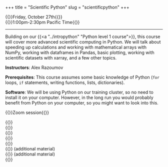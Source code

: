 +++
title = "Scientific Python"
slug = "scientificpython"
+++

{{<cor>}}Friday, October 27th{{</cor>}}\
{{<cgr>}}1:00pm-2:30pm Pacific Time{{</cgr>}}

<!-- Course materials will be added here shortly before the start of the course. -->

<!-- Register for this course -->
<!-- {{<a "https://docs.google.com/forms/d/e/1FAIpQLSc5u2bwaPWW53D9kijqQxyqRSoFqUTx55iWjPJpzjMFAR3Dag/viewform" "here">}}. -->

---

Building on our {{<a "../intropython" "Python level 1 course">}}, this course
will cover more advanced scientific computing in Python. We will talk about speeding up calculations and
working with mathematical arrays with NumPy, working with dataframes in Pandas, basic plotting, working with
scientific datasets with xarray, and a few other topics.

**Instructors**: Alex Razoumov

**Prerequisites**: This course assumes some basic knowledge of Python (`for` loops, `if` statements, writing
functions, lists, dictionaries).

**Software**: We will be using Python on our training cluster, so no need to install it on your computer. However, in
  the long run you would probably benefit from Python on your computer, so you might want to look into this.
  
<!-- During the workshop you will likely need a remote secure shell (SSH) client installed on your computer in -->
<!-- order to participate in the course exercises. On Windows we recommend [the free Home Edition of -->
<!-- MobaXterm](https://mobaxterm.mobatek.net/download.html). On Mac and Linux computers SSH is usually -->
<!-- pre-installed (try typing `ssh` in a terminal to make sure it is there). -->





<!-- {{<cor>}}Zoom session (week 1){{</cor>}} \ -->
<!-- {{<cgr>}}10:00am-noon Pacific{{</cgr>}} -->


{{<cor>}}Zoom session{{</cor>}}




<!-- {{<nolinktitle>}}Libraries, virtual environments and packaging{{</nolinktitle>}} \ -->
<!-- {{<nolinktitle>}}Numpy{{</nolinktitle>}} \ -->
<!-- {{<nolinktitle>}}Plotting with matplotlib{{</nolinktitle>}} -->

{{<linktitle url="../python2/python-10-libraries" text="Libraries, virtual environments and packaging">}} \
{{<linktitle url="../python2/python-11-numpy" text="Numpy">}} \
{{<linktitle url="../python2/python-12-matplotlib" text="Plotting with matplotlib">}} \
{{<linktitle url="../python2/python-13-pandas" text="Pandas dataframes">}} \
{{<linktitle url="../python2/python-14-xarray" text="Multidimensional labeled arrays and datasets with xarray">}} \
{{<linktitle url="../python2/python-16-scripts" text="Running Python scripts from the command line">}} (additional material) \
{{<linktitle url="../python2/python-17-objects" text="Basics of object-oriented programming in Python">}} (additional material) \
{{<linktitle url="../python2/python-18-other" text="Other topics">}}





<!-- {{<cor>}}Zoom session (week 2){{</cor>}} \ -->
<!-- {{<cgr>}}10:00am-noon Pacific{{</cgr>}} -->





<!-- {{<nolinktitle>}}Pandas dataframes{{</nolinktitle>}} \ -->
<!-- {{<nolinktitle>}}Multidimensional labeled arrays and datasets with xarray{{</nolinktitle>}} \ -->
<!-- {{<nolinktitle>}}Running Python scripts from the command line{{</nolinktitle>}} \ -->
<!-- {{<nolinktitle>}}Basics of object-oriented programming in Python{{</nolinktitle>}} -->
<!-- {{<nolinktitle>}}Other topics{{</nolinktitle>}} -->






<!-- <\!-- {{<nolinktitle>}}Plotting with cartopy (additional material){{</nolinktitle>}} \ -\-> -->
<!-- <\!-- {{<linktitle url="../python2/python-15-cartopy" text="Plotting with cartopy">}} (additional material) \ -\-> -->
